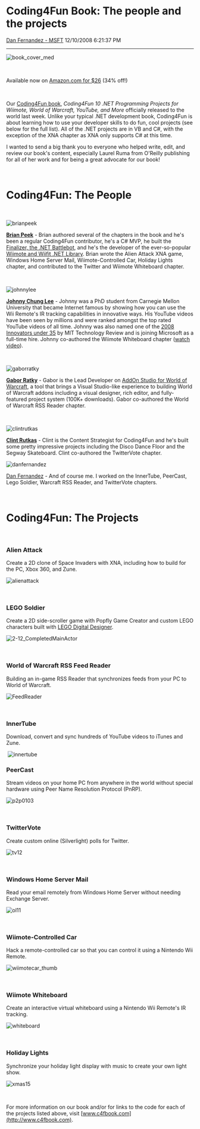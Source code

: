 <div id="page">

# Coding4Fun Book: The people and the projects

[Dan Fernandez -
MSFT](https://social.msdn.microsoft.com/profile/Dan%20Fernandez%20-%20MSFT)
12/10/2008 6:21:37
PM

-----

<div id="content">

![book\_cover\_med](media/book_cover_med_3.jpg)

 

Available now on [Amazon.com for
$26](http://www.amazon.com/gp/product/0596520743/ref=s9subs_c1_14_at1-rfc_g1-frt_g1-3237_p_si1?pf_rd_m=ATVPDKIKX0DER&pf_rd_s=center-1&pf_rd_r=0JB0C3M25DB9R00GPB7S&pf_rd_t=101&pf_rd_p=463383351&pf_rd_i=507846)
(34% off\!)

 

Our [Coding4Fun
book](http://www.amazon.com/Coding4Fun-Programming-Projects-Wiimote-Warcraft/dp/0596520743/ref=pd_bbs_sr_1?ie=UTF8&s=books&qid=1228933817&sr=8-1),
*Coding4Fun 10 .NET Programming Projects for Wiimote, World of Warcraft,
YouTube, and More* officially released to the world last week. Unlike
your typical .NET development book, Coding4Fun is about learning how to
use your developer skills to do fun, cool projects (see below for the
full list). All of the .NET projects are in VB and C\#, with the
exception of the XNA chapter as XNA only supports C\# at this time.

I wanted to send a big thank you to everyone who helped write, edit, and
review our book's content, especially Laurel Ruma from O'Reilly
publishing for all of her work and for being a great advocate for our
book\!

 

# Coding4Fun: The People

 

![brianpeek](media/brianpeek_9bc1beac-bee1-4967-9593-d58501c6da5f.png)

**[Brian Peek](http://www.brianpeek.com)** - Brian authored several of
the chapters in the book and he's been a regular Coding4Fun contributor,
he's a C\# MVP, he built the [Finalizer, the .NET
Battlebot](http://www.engadget.com/2005/06/09/finalizer-the-microsoft-battlebot/),
and he's the developer of the ever-so-popular [Wiimote and Wiifit .NET
Library](http://www.codeplex.com/wiimotelib). Brian wrote the Alien
Attack XNA game, Windows Home Server Mail, Wiimote-Controlled Car,
Holiday Lights chapter, and contributed to the Twitter and Wiimote
Whiteboard
chapter.

 

![johnnylee](media/johnnylee_04562169-8f85-423e-9dd8-6a831c0b6c3d.png)

**[Johnny Chung Lee](http://procrastineering.blogspot.com/)** - Johnny
was a PhD student from Carnegie Mellon University that became Internet
famous by showing how you can use the Wii Remote's IR tracking
capabilities in innovative ways. His YouTube videos have been seen by
millions and were ranked amongst the top rated YouTube videos of all
time. Johnny was also named one of the [2008 Innovators
under 35](http://www.technologyreview.com/tr35/Profile.aspx?TRID=726) by
MIT Technology Review and is joining Microsoft as a full-time hire.
Johnny co-authored the Wiimote Whiteboard chapter ([watch
video](https://www.youtube.com/watch?v=5s5EvhHy7eQ)).

 

![gaborratky](media/gaborratky_762a3823-615d-45f0-84f7-bb5c1d0a2707.png) 

**[Gabor Ratky](http://rgabostyle.com/)** - Gabor is the Lead Developer
on [AddOn Studio for World of
Warcraft](http://www.codeplex.com/warcraftaddonstudio), a tool that
brings a Visual Studio-like experience to building World of Warcraft
addons including a visual designer, rich editor, and fully-featured
project system (100K+ downloads). Gabor co-authored the World of
Warcraft RSS Reader
chapter.

 

![clintrutkas](media/clintrutkas_ef68da37-6149-436b-a52c-d4fa5b27426c.png)

**[Clint Rutkas](http://betterthaneveryone.com/)** - Clint is the
Content Strategist for Coding4Fun and he's built some pretty impressive
projects including the Disco Dance Floor and the Segway Skateboard.
Clint co-authored the TwitterVote
chapter.

![danfernandez](media/danfernandez_933bf263-754e-4cf0-97e5-0a97190c5d9f.png)

[Dan Fernandez](http://blogs.msdn.com/danielfe) - And of course me. I
worked on the InnerTube, PeerCast, Lego Soldier, Warcraft RSS Reader,
and TwitterVote chapters.

 

# Coding4Fun: The Projects

 

### Alien Attack

Create a 2D clone of Space Invaders with XNA, including how to build for
the PC, Xbox 360, and
Zune.

![alienattack](media/alienattack_3.png)

 

### **LEGO Soldier**

Create a 2D side-scroller game with Popfly Game Creator and custom LEGO
characters built with [LEGO Digital
Designer](http://ldd.lego.com/).

![2-12\_CompletedMainActor](media/2-12_CompletedMainActor_3.png)

 

### World of Warcraft RSS Feed Reader

Building an in-game RSS Reader that synchronizes feeds from your PC to
World of
Warcraft.

![FeedReader](media/FeedReader_3.png)

 

### InnerTube

Download, convert and sync hundreds of YouTube videos to iTunes and
Zune.

 ![innertube](media/innertube_3.png)

### PeerCast

Stream videos on your home PC from anywhere in the world without special
hardware using Peer Name Resolution Protocol
(PnRP).

![p2p0103](media/p2p0103_3.png)

 

### TwitterVote

Create custom online (Silverlight) polls for
Twitter.

![tv12](media/tv12_3.png)

 

### Windows Home Server Mail

Read your email remotely from Windows Home Server without needing
Exchange
Server.

![ol11](media/ol11_3.png)

 

### Wiimote-Controlled Car

Hack a remote-controlled car so that you can control it using a Nintendo
Wii
Remote.

![wiimotecar\_thumb](media/wiimotecar_thumb_3.jpg)

 

### Wiimote Whiteboard

Create an interactive virtual whiteboard using a Nintendo Wii Remote's
IR
tracking.

![whiteboard](media/whiteboard_3.png)

 

### Holiday Lights

Synchronize your holiday light display with music to create your own
light
show.

![xmas15](media/xmas15_3.png)

 

For more information on our book and/or for links to the code for each
of the projects listed above, visit
[www.c4fbook.com](http://www.c4fbook.com).

</div>

</div>

